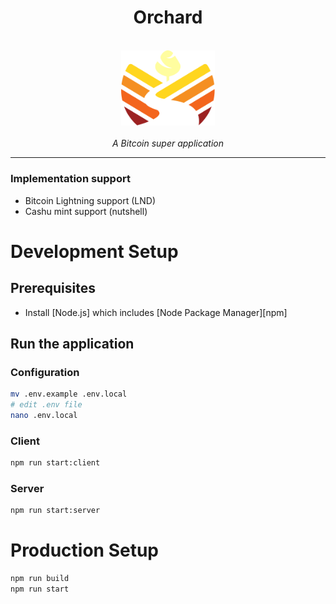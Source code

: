 <h1 align="center">Orchard</h1>

<p align="center">
  <br>
  <img src="src/client/public/img/orchard-logo.svg" alt="orchard-logo" width="150px"/>
  <br>
  <br>
  <em>A Bitcoin super application</em>
  <br>
</p>

<hr>

### Implementation support

- Bitcoin Lightning support (LND)
- Cashu mint support (nutshell)

# Development Setup

## Prerequisites

- Install [Node.js] which includes [Node Package Manager][npm]

## Run the application

### Configuration
```bash
mv .env.example .env.local
# edit .env file
nano .env.local
```

### Client
```bash
npm run start:client
```

### Server
```bash
npm run start:server
```


# Production Setup

```bash
npm run build
npm run start
```